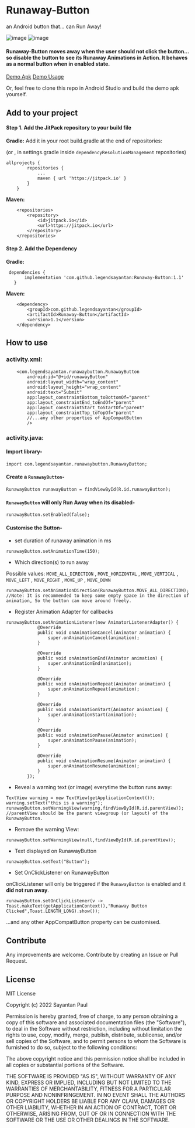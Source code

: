 # Runaway-Button
an Android button that... can Run Away!

![image](https://img.shields.io/github/v/release/legendsayantan/runaway-button?style=plastic)
![image](https://img.shields.io/jitpack/version/com.github.legendsayantan/Runaway-Button?style=plastic)

#### Runaway-Button moves away when the user should not click the button... so disable the button to see its Runaway Animations in Action. It behaves as a normal button when in enabled state.

[Demo Apk](https://github.com/legendsayantan/Runaway-Button/raw/master/app/release/app-release.apk)
[Demo Usage](https://github.com/legendsayantan/Runaway-Button/blob/master/app/src/main/java/com/legendsayantan/runawaybuttonshowcase/MainActivity.java)

Or, feel free to clone this repo in Android Studio and build the demo apk yourself.

## Add to your project

#### Step 1. Add the JitPack repository to your build file

**Gradle:**
Add it in your root build.gradle at the end of repositories:

(or , in settings.gradle inside `dependencyResolutionManagement` repositories) 


```
allprojects {
		repositories {
			...
			maven { url 'https://jitpack.io' }
		}
	}
```

**Maven:**
```
	<repositories>
		<repository>
		    <id>jitpack.io</id>
		    <url>https://jitpack.io</url>
		</repository>
	</repositories>
  ```
  
  #### Step 2. Add the Dependency
  
  **Gradle:**
  
 ```
  dependencies {
		implementation 'com.github.legendsayantan:Runaway-Button:1.1'
	}
```

**Maven:**

```
	<dependency>
	    <groupId>com.github.legendsayantan</groupId>
	    <artifactId>Runaway-Button</artifactId>
	    <version>1.1</version>
	</dependency>
  ```
  
  
  ## How to use
  
  ### activity.xml:
  
```
    <com.legendsayantan.runawaybutton.RunawayButton
        android:id="@+id/runawayButton"
        android:layout_width="wrap_content"
        android:layout_height="wrap_content"
        android:text="Submit"
        app:layout_constraintBottom_toBottomOf="parent"
        app:layout_constraintEnd_toEndOf="parent"
        app:layout_constraintStart_toStartOf="parent"
        app:layout_constraintTop_toTopOf="parent" 
        //...any other properties of AppCompatButton
        />
```

### activity.java:
#### Import library-
```
import com.legendsayantan.runawaybutton.RunawayButton;
```

#### Create a `RunawayButton`-
```
RunawayButton runawayButton = findViewById(R.id.runawayButton);
```

#### `RunawayButton` will only **Run Away** when its disabled-
```
runawayButton.setEnabled(false);
```

#### Customise the Button-

- set duration of runaway animation in ms
```
runawayButton.setAnimationTime(150); 
```
- Which direction(s) to run away

Possible values: `MOVE_ALL_DIRECTION` , `MOVE_HORIZONTAL` , `MOVE_VERTICAL` , `MOVE_LEFT` , `MOVE_RIGHT` , `MOVE_UP` , `MOVE_DOWN`
```
runawayButton.setAnimationDirection(RunawayButton.MOVE_ALL_DIRECTION); 
//Note: It is recommended to keep some empty space in the direction of animation, So the button can move around freely.
```
- Register Animation Adapter for callbacks
```
runawayButton.setAnimationListener(new AnimatorListenerAdapter() {
            @Override
            public void onAnimationCancel(Animator animation) {
                super.onAnimationCancel(animation);
            }

            @Override
            public void onAnimationEnd(Animator animation) {
                super.onAnimationEnd(animation);
            }

            @Override
            public void onAnimationRepeat(Animator animation) {
                super.onAnimationRepeat(animation);
            }

            @Override
            public void onAnimationStart(Animator animation) {
                super.onAnimationStart(animation);
            }

            @Override
            public void onAnimationPause(Animator animation) {
                super.onAnimationPause(animation);
            }

            @Override
            public void onAnimationResume(Animator animation) {
                super.onAnimationResume(animation);
            }
        });
```
- Reveal a warning text (or image) everytime the button runs away:
```
TextView warning = new TextView(getApplicationContext());
warning.setText("this is a warning");
runawayButton.setWarningView(warning,findViewById(R.id.parentView)); 
//parentView should be the parent viewgroup (or layout) of the RunawayButton.
```
- Remove the warning View:
```
runawayButton.setWarningView(null,findViewById(R.id.parentView));
```
- Text displayed on RunawayButton
```
runawayButton.setText("Button"); 
```
- Set OnClickListener on RunawayButton

onClickListener will only be triggered if the `RunawayButton` is enabled and it **did not run away**.
```
runawayButton.setOnClickListener(v -> Toast.makeText(getApplicationContext(),"Runaway Button Clicked",Toast.LENGTH_LONG).show());
```

...and any other AppCompatButton property can be customised.

## Contribute
Any improvements are welcome. Contribute by creating an Issue or Pull Request.

## License

MIT License

Copyright (c) 2022 Sayantan Paul

Permission is hereby granted, free of charge, to any person obtaining a copy
of this software and associated documentation files (the "Software"), to deal
in the Software without restriction, including without limitation the rights
to use, copy, modify, merge, publish, distribute, sublicense, and/or sell
copies of the Software, and to permit persons to whom the Software is
furnished to do so, subject to the following conditions:

The above copyright notice and this permission notice shall be included in all
copies or substantial portions of the Software.

THE SOFTWARE IS PROVIDED "AS IS", WITHOUT WARRANTY OF ANY KIND, EXPRESS OR
IMPLIED, INCLUDING BUT NOT LIMITED TO THE WARRANTIES OF MERCHANTABILITY,
FITNESS FOR A PARTICULAR PURPOSE AND NONINFRINGEMENT. IN NO EVENT SHALL THE
AUTHORS OR COPYRIGHT HOLDERS BE LIABLE FOR ANY CLAIM, DAMAGES OR OTHER
LIABILITY, WHETHER IN AN ACTION OF CONTRACT, TORT OR OTHERWISE, ARISING FROM,
OUT OF OR IN CONNECTION WITH THE SOFTWARE OR THE USE OR OTHER DEALINGS IN THE
SOFTWARE.
